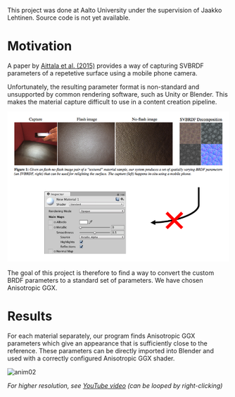 This project was done at Aalto University under the supervision of Jaakko Lehtinen. Source code is not yet available.

# Motivation

A paper by [Aittala et al. (2015)](https://mediatech.aalto.fi/publications/graphics/TwoShotSVBRDF/) provides a way of capturing SVBRDF parameters of a repetetive surface using a mobile phone camera.

Unfortunately, the resulting parameter format is non-standard and unsupported by common rendering software, such as Unity or Blender. This makes the material capture difficult to use in a content creation pipeline.

![motivation](motivation.png)

 The goal of this project is therefore to find a way to convert the custom BRDF parameters to a standard set of parameters. We have chosen Anisotropic GGX.

 # Results

 For each material separately, our program finds Anisotropic GGX parameters which give an appearance that is sufficiently close to the reference. These parameters can be directly imported into Blender and used with a correctly configured Anisotropic GGX shader.

 ![anim02](anim02.gif)

 *For higher resolution, see [YouTube video](https://youtu.be/XacVdo_5m6M) (can be looped by right-clicking)*
